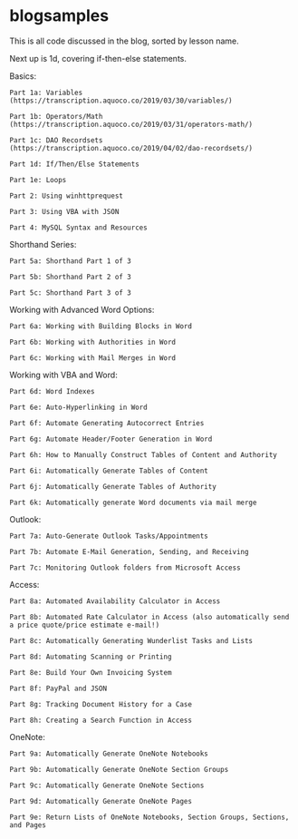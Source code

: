 # blogsamples
This is all code discussed in the blog, sorted by lesson name.

Next up is 1d, covering if-then-else statements.

Basics:

    Part 1a: Variables (https://transcription.aquoco.co/2019/03/30/variables/)
    
    Part 1b: Operators/Math (https://transcription.aquoco.co/2019/03/31/operators-math/)
    
    Part 1c: DAO Recordsets (https://transcription.aquoco.co/2019/04/02/dao-recordsets/)
    
    Part 1d: If/Then/Else Statements
    
    Part 1e: Loops
    
    Part 2: Using winhttprequest
    
    Part 3: Using VBA with JSON
    
    Part 4: MySQL Syntax and Resources
    
    
Shorthand Series:

    Part 5a: Shorthand Part 1 of 3
    
    Part 5b: Shorthand Part 2 of 3
    
    Part 5c: Shorthand Part 3 of 3
    
    
Working with Advanced Word Options:

    Part 6a: Working with Building Blocks in Word
    
    Part 6b: Working with Authorities in Word
    
    Part 6c: Working with Mail Merges in Word
    
    
Working with VBA and Word:

    Part 6d: Word Indexes
	
    Part 6e: Auto-Hyperlinking in Word
	
    Part 6f: Automate Generating Autocorrect Entries
	
    Part 6g: Automate Header/Footer Generation in Word
	
    Part 6h: How to Manually Construct Tables of Content and Authority
	
    Part 6i: Automatically Generate Tables of Content
	
    Part 6j: Automatically Generate Tables of Authority
	
    Part 6k: Automatically generate Word documents via mail merge
	
    
	
Outlook:

    Part 7a: Auto-Generate Outlook Tasks/Appointments
	
    Part 7b: Automate E-Mail Generation, Sending, and Receiving
	
    Part 7c: Monitoring Outlook folders from Microsoft Access
	
    
Access:

    Part 8a: Automated Availability Calculator in Access
	
    Part 8b: Automated Rate Calculator in Access (also automatically send a price quote/price estimate e-mail!)
	
    Part 8c: Automatically Generating Wunderlist Tasks and Lists
	
    Part 8d: Automating Scanning or Printing
	
    Part 8e: Build Your Own Invoicing System
	
    Part 8f: PayPal and JSON
	
    Part 8g: Tracking Document History for a Case
	
    Part 8h: Creating a Search Function in Access
	
    
OneNote:

    Part 9a: Automatically Generate OneNote Notebooks
	
    Part 9b: Automatically Generate OneNote Section Groups
	
    Part 9c: Automatically Generate OneNote Sections
	
    Part 9d: Automatically Generate OneNote Pages
	
    Part 9e: Return Lists of OneNote Notebooks, Section Groups, Sections, and Pages
	
